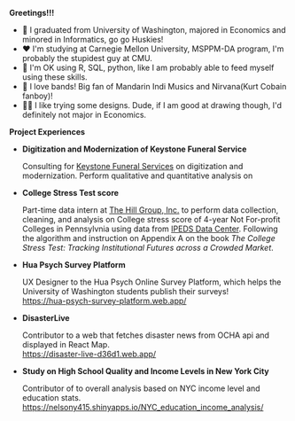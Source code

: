 
**Greetings!!!**

- 💜 I graduated from University of Washington, majored in Economics and minored in Informatics, go go Huskies!
- ❤ I'm studying at Carnegie Mellon University, MSPPM-DA program, I'm probably the stupidest guy at CMU.
- 🤔 I'm OK using R, SQL, python, like I am probably able to feed myself using these skills.
- 🎸 I love bands! Big fan of Mandarin Indi Musics and Nirvana(Kurt Cobain fanboy)!
- 🙇‍♂️ I like trying some designs. Dude, if I am good at drawing though, I'd definitely not major in Economics.


**Project Experiences**

- **Digitization and Modernization of Keystone Funeral Service**

  Consulting for [Keystone Funeral Services](https://keystonefuneralservice.com/) on digitization and modernization. Perform qualitative and quantitative analysis on 

- **College Stress Test score**
  
  Part-time data intern at [The Hill Group, Inc.](https://hillgroupinc.com/) to perform data collection, cleaning, and analysis on College stress score of 4-year Not For-profit Colleges in Pennsylvnia using data from [IPEDS Data Center](https://nces.ed.gov/ipeds/use-the-data). Following the algorithm and instruction on Appendix A on the book *The College Stress Test: Tracking Institutional Futures across a Crowded Market*.

- **Hua Psych Survey Platform**

  UX Designer to the Hua Psych Online Survey Platform, which helps the University of Washington students publish their surveys!  
  https://hua-psych-survey-platform.web.app/

- **DisasterLive**  

  Contributor to a web that fetches disaster news from OCHA api and displayed in React Map.  
  https://disaster-live-d36d1.web.app/

- **Study on High School Quality and Income Levels in New York City**  

  Contributor of to overall analysis based on NYC income level and education stats.  
  https://nelsony415.shinyapps.io/NYC_education_income_analysis/
  
